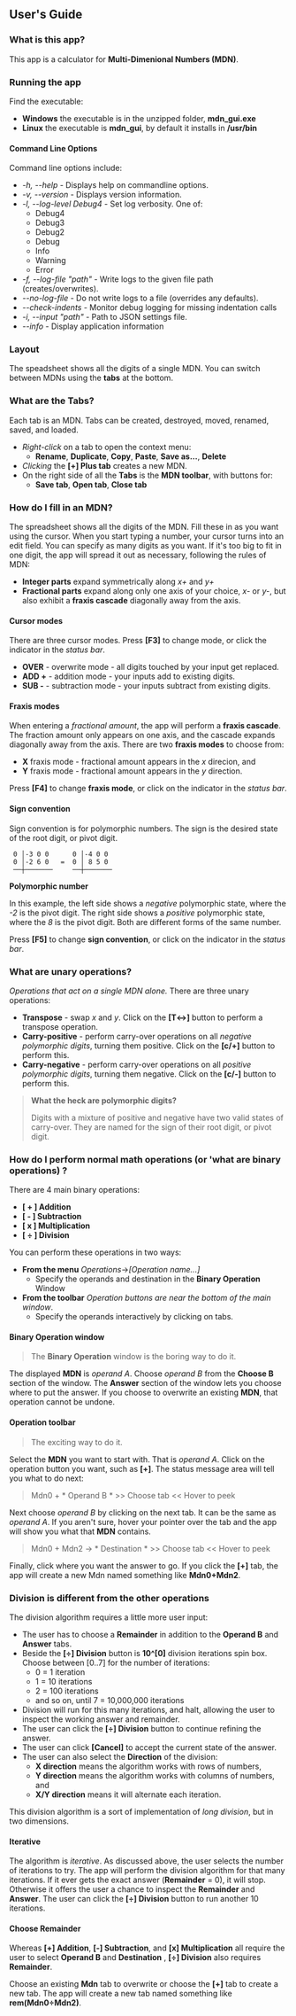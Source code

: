 ## User's Guide

### What is this app?

This app is a calculator for **Multi-Dimenional Numbers (MDN)**.

### Running the app

Find the executable:

* **Windows** the executable is in the unzipped folder, **mdn_gui.exe**
* **Linux** the executable is **mdn_gui**, by default it installs in **/usr/bin**

#### Command Line Options

Command line options include:

* *-h, --help* - Displays help on commandline options.
* *-v, --version* - Displays version information.
* *-l, --log-level Debug4* - Set log verbosity. One of:
    * Debug4
    * Debug3
    * Debug2
    * Debug
    * Info
    * Warning
    * Error
* *-f, --log-file "path"* - Write logs to the given file path (creates/overwrites).
* *--no-log-file* - Do not write logs to a file (overrides any defaults).
* *--check-indents* - Monitor debug logging for missing indentation calls
* *-i, --input "path"* - Path to JSON settings file.
* *--info* - Display application information

### Layout

The speadsheet shows all the digits of a single MDN.  You can switch between MDNs using the **tabs** at the bottom.

### What are the Tabs?

Each tab is an MDN.  Tabs can be created, destroyed, moved, renamed, saved, and loaded.

* _Right-click_ on a tab to open the context menu:
    * **Rename**, **Duplicate**, **Copy**, **Paste**, **Save as...**, **Delete**
* _Clicking_ the **[+] Plus tab** creates a new MDN.
* On the right side of all the **Tabs** is the **MDN toolbar**, with buttons for:
    * **Save tab**, **Open tab**, **Close tab**

### How do I fill in an MDN?

The spreadsheet shows all the digits of the MDN.  Fill these in as you want using the cursor.  When you start typing a number, your cursor turns into an edit field. You can specify as many digits as you want.  If it's too big to fit in one digit, the app will spread it out as necessary, following the rules of MDN:
* **Integer parts** expand symmetrically along _x+_ and _y+_
* **Fractional parts** expand along only one axis of your choice, _x-_ or _y-_, but also exhibit a **fraxis cascade** diagonally away from the axis.

#### Cursor modes

There are three cursor modes.  Press **[F3]** to change mode, or click the indicator in the _status bar_.

* **OVER** - overwrite mode - all digits touched by your input get replaced.
* **ADD +** - addition mode - your inputs add to existing digits.
* **SUB -** - subtraction mode - your inputs subtract from existing digits.

#### Fraxis modes

When entering a _fractional amount_, the app will perform a **fraxis cascade**.  The fraction amount only appears on one axis, and the cascade expands diagonally away from the axis.  There are two **fraxis modes** to choose from:

* **X** fraxis mode - fractional amount appears in the _x_ direcion, and
* **Y** fraxis mode - fractional amount appears in the _y_ direction.

Press **[F4]** to change **fraxis mode**, or click on the indicator in the _status bar_.

#### Sign convention

Sign convention is for polymorphic numbers.  The sign is the desired state of the root digit, or pivot digit.

```text
 0 │-3 0 0      0 │-4 0 0
 0 │-2 6 0   =  0 │ 8 5 0
 ──┼───────     ──┼───────
```
**Polymorphic number**

In this example, the left side shows a *negative* polymorphic state, where the *-2* is the pivot digit.  The right side shows a *positive* polymorphic state, where the *8* is the pivot digit.  Both are different forms of the same number.

Press **[F5]** to change **sign convention**, or click on the indicator in the _status bar_.

### What are unary operations?

_Operations that act on a single MDN alone._  There are three unary operations:

* **Transpose** - swap _x_ and _y_.  Click on the **[T↔]** button to perform a transpose operation.
* **Carry-positive** - perform carry-over operations on all _negative polymorphic digits_, turning them positive.  Click on the **[c/+]** button to perform this.
* **Carry-negative** - perform carry-over operations on all _positive polymorphic digits_, turning them negative.  Click on the **[c/-]** button to perform this.
> **What the heck are polymorphic digits?**
>
> Digits with a mixture of positive and negative have two valid states of carry-over.  They are named for the sign of their root digit, or pivot digit.

### How do I perform normal math operations (or 'what are binary operations) ?

There are 4 main binary operations:

* **[ + ] Addition**
* **[ - ] Subtraction**
* **[ x ] Multiplication**
* **[ ÷ ] Division**

You can perform these operations in two ways:

* **From the menu** _Operations_→_[Operation name...]_
    * Specify the operands and destination in the **Binary Operation** Window
* **From the toolbar** _Operation buttons are near the bottom of the main window_.
    * Specify the operands interactively by clicking on tabs.

#### Binary Operation window

>The **Binary Operation** window is the boring way to do it.

The displayed **MDN** is _operand A_.  Choose _operand B_ from the **Choose B** section of the window.  The **Answer** section of the window lets you choose where to put the answer.  If you choose to overwrite an existing **MDN**, that operation cannot be undone.

#### Operation toolbar

> The exciting way to do it.

Select the **MDN** you want to start with.  That is _operand A_.  Click on the operation button you want, such as **[+]**.  The status message area will tell you what to do next:

> Mdn0 + * Operand B * >> Choose tab << Hover to peek

Next choose _operand B_ by clicking on the next tab.  It can be the same as _operand A_.  If you aren't sure, hover your pointer over the tab and the app will show you what that **MDN** contains.

> Mdn0 + Mdn2 → * Destination * >> Choose tab << Hover to peek

Finally, click where you want the answer to go.  If you click the **[+]** tab, the app will create a new Mdn named something like **Mdn0+Mdn2**.

### Division is different from the other operations

The division algorithm requires a little more user input:

* The user has to choose a **Remainder** in addition to the **Operand B** and **Answer** tabs.
* Beside the **[÷] Division** button is **10^[0]** division iterations spin box.  Choose between [0..7] for the number of iterations:
    * 0 = 1 iteration
    * 1 = 10 iterations
    * 2 = 100 iterations
    * and so on, until 7 = 10,000,000 iterations
* Division will run for this many iterations, and halt, allowing the user to inspect the working answer and remainder.
* The user can click the **[÷] Division** button to continue refining the answer.
* The user can click **[Cancel]** to accept the current state of the answer.
* The user can also select the **Direction** of the division:
    * **X direction** means the algorithm works with rows of numbers,
    * **Y direction** means the algorithm works with columns of numbers, and
    * **X/Y direction** means it will alternate each iteration.

This division algorithm is a sort of implementation of *long division*, but in two dimensions.

#### Iterative ####

The algorithm is _iterative_.  As discussed above, the user selects the number of iterations to try.  The app will perform the division algorithm for that many iterations.  If it ever gets the exact answer (**Remainder** = 0), it will stop.  Otherwise it offers the user a chance to inspect the **Remainder** and **Answer**.  The user can click the **[÷] Division** button to run another 10 iterations.

#### Choose Remainder ####

Whereas **[+] Addition**, **[-] Subtraction**, and **[x] Multiplication** all require the user to select **Operand B** and **Destination** , **[÷] Division** also requires **Remainder**.

Choose an existing **Mdn** tab to overwrite or choose the **[+]** tab to create a new tab.  The app will create a new tab named something like **rem(Mdn0÷Mdn2)**.
